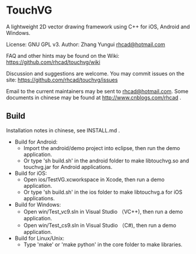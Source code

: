 TouchVG
======
A lightweight 2D vector drawing framework using C++ for iOS, Android and Windows.

License: GNU GPL v3. Author: Zhang Yungui <rhcad@hotmail.com>

FAQ and other hints may be found on the Wiki:
        https://github.com/rhcad/touchvg/wiki

Discussion and suggestions are welcome. You may commit issues on the site:
        https://github.com/rhcad/touchvg/issues

Email to the current maintainers may be sent to <rhcad@hotmail.com>.
Some documents in chinese may be found at http://www.cnblogs.com/rhcad .

Build
------
Installation notes in chinese, see INSTALL.md .
* Build for Android:
  * Import the android/demo project into eclipse, then run the demo application.
  * Or type 'sh build.sh' in the android folder to make libtouchvg.so and touchvg.jar for Android applications.
* Build for iOS:
  * Open ios/TestVG.xcworkspace in Xcode, then run a demo application.
  * Or type 'sh build.sh' in the ios folder to make libtouchvg.a for iOS applications.
* Build for Windows:
  * Open win/Test_vc9.sln in Visual Studio （VC++), then run a demo application.
  * Open win/Test_cs9.sln in Visual Studio （C#), then run a demo application.
* Build for Linux/Unix:
  * Type 'make' or 'make python' in the core folder to make libraries.
